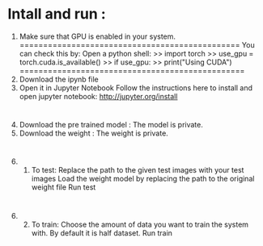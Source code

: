 # Intall and run :
1. Make sure that GPU is enabled in your system.
===============================================
You can check this by:
    Open a python shell:
        >> import torch
        >> use_gpu = torch.cuda.is_available()
        >> if use_gpu:
        >>     print("Using CUDA")
================================================
2. Download the ipynb file
3. Open it in Jupyter Notebook
    Follow the instructions here to install and open jupyter notebook: http://jupyter.org/install
#
4. Download the pre trained model : The model is private.
5. Download the weight : The weight is private.
#
6. 1. To test:
    Replace the path to the given test images with your test images
    Load the weight model by replacing the path to the original weight file
    Run test
#
6. 2. To train:
    Choose the amount of data you want to train the system with. By default it is half dataset.
    Run train
